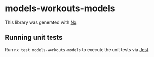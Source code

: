 # models-workouts-models

This library was generated with [Nx](https://nx.dev).

## Running unit tests

Run `nx test models-workouts-models` to execute the unit tests via [Jest](https://jestjs.io).
